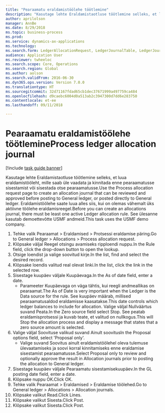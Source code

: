 ```yaml
--- 
title: "Pearaamatu eraldamistöölehe töötlemine"
description: "Kasutage lehte Eraldamistaotluse töötlemine selleks, et luua eraldamistööleht, mille saab üle vaadata ja kinnitada enne pearaamatusse sisestamist või sisestada otse pearaamatusse."
author: aprilolson
manager: AnnBe
ms.date: 8/29/2018
ms.topic: business-process
ms.prod: 
ms.service: dynamics-ax-applications
ms.technology: 
ms.search.form: LedgerAllocationRequest, LedgerJournalTable, LedgerJournalTransAllocation
audience: Application User
ms.reviewer: twheeloc
ms.search.scope: Core, Operations
ms.search.region: Global
ms.author: aolson
ms.search.validFrom: 2016-06-30
ms.dyn365.ops.version: Version 7.0.0
ms.translationtype: HT
ms.sourcegitcommit: 32d71167fdad65cb1dec37671999a497759ca484
ms.openlocfilehash: d9caebc6004d0a513ab2c3947300d7dd6e283750
ms.contentlocale: et-ee
ms.lasthandoff: 09/11/2018

---
```

# <a name="process-ledger-allocation-journal"></a><span data-ttu-id="798da-103">Pearaamatu eraldamistöölehe töötlemine</span><span class="sxs-lookup"><span data-stu-id="798da-103">Process ledger allocation journal</span></span>

[!include [task guide banner](../../includes/task-guide-banner.md)]

<span data-ttu-id="798da-104">Kasutage lehte Eraldamistaotluse töötlemine selleks, et luua eraldamistööleht, mille saab üle vaadata ja kinnitada enne pearaamatusse sisestamist või sisestada otse pearaamatusse.</span><span class="sxs-lookup"><span data-stu-id="798da-104">Use the Process allocation request page to create an allocation journal that can be reviewed and approved before posting to General ledger, or posted directly to General ledger.</span></span> <span data-ttu-id="798da-105">Eraldamistöölehe saate luua alles siis, kui on olemas vähemalt üks aktiivne töölehe eraldamisreegel.</span><span class="sxs-lookup"><span data-stu-id="798da-105">Before you can create an allocations journal, there must be least one active Ledger allocation rule.</span></span> <span data-ttu-id="798da-106">See ülesanne kasutab demoettevõtte USMF andmeid.</span><span class="sxs-lookup"><span data-stu-id="798da-106">This task uses the USMF demo company.</span></span>

1. <span data-ttu-id="798da-107">Tehke valik Pearaamat > Eraldamised > Protsessi eraldamise päring.</span><span class="sxs-lookup"><span data-stu-id="798da-107">Go to General ledger > Allocations > Process allocation request.</span></span>
2. <span data-ttu-id="798da-108">Klõpsake väljal Reegel otsingu avamiseks ripploendi nuppu.</span><span class="sxs-lookup"><span data-stu-id="798da-108">In the Rule field, click the drop-down button to open the lookup.</span></span>
3. <span data-ttu-id="798da-109">Otsige loendist ja valige soovitud kirje.</span><span class="sxs-lookup"><span data-stu-id="798da-109">In the list, find and select the desired record.</span></span>
4. <span data-ttu-id="798da-110">Klõpsake loendis valitud real olevat linki.</span><span class="sxs-lookup"><span data-stu-id="798da-110">In the list, click the link in the selected row.</span></span>
5. <span data-ttu-id="798da-111">Sisestage kuupäev väljale Kuupäevaga.</span><span class="sxs-lookup"><span data-stu-id="798da-111">In the As of date field, enter a date.</span></span>
    * <span data-ttu-id="798da-112">Parameeter Kuupäevaga on väga tähtis, kui reegli andmeallikas on pearaamat.</span><span class="sxs-lookup"><span data-stu-id="798da-112">The As of Date is very important when the Ledger is the Data source for the rule.</span></span> <span data-ttu-id="798da-113">See kuupäev määrab, millised pearaamatusaldod eraldamisse kaasatakse.</span><span class="sxs-lookup"><span data-stu-id="798da-113">This date controls which ledger balances to include for allocation.</span></span>     <span data-ttu-id="798da-114">Valige väljal Nullväärtus suvand Peata.</span><span class="sxs-lookup"><span data-stu-id="798da-114">In the Zero source field select Stop.</span></span> <span data-ttu-id="798da-115">See peatab eraldamisprotsessi ja kuvab teate, et valitud on nullkogus.</span><span class="sxs-lookup"><span data-stu-id="798da-115">This will  Stop the allocation process and display a message that states that a zero source amount is selected.</span></span>  
6. <span data-ttu-id="798da-116">Valige väljal Soovituse valikud suvand Ainult soovitus</span><span class="sxs-lookup"><span data-stu-id="798da-116">In the Proposal options field, select 'Proposal only'.</span></span>
    * <span data-ttu-id="798da-117">Valige suvand Soovitus ainult eraldamistöölehel oleva tulemuse ülevaatamiseks ja soovi korral kinnitamiseks enne eraldamise sisestamist pearaamatusse.</span><span class="sxs-lookup"><span data-stu-id="798da-117">Select Proposal only to review and optionally approve the result in Allocation journals prior to posting the allocation to General ledger.</span></span>  
7. <span data-ttu-id="798da-118">Sisestage kuupäev väljale Pearaamatu sisestamisekuupäev.</span><span class="sxs-lookup"><span data-stu-id="798da-118">In the GL posting date field, enter a date.</span></span>
8. <span data-ttu-id="798da-119">Klõpsake nuppu OK.</span><span class="sxs-lookup"><span data-stu-id="798da-119">Click OK.</span></span>
9. <span data-ttu-id="798da-120">Tehke valik Pearaamat > Eraldamised > Eraldamise töölehed.</span><span class="sxs-lookup"><span data-stu-id="798da-120">Go to General ledger > Allocations > Allocation journals.</span></span>
10. <span data-ttu-id="798da-121">Klõpsake valikut Read.</span><span class="sxs-lookup"><span data-stu-id="798da-121">Click Lines.</span></span>
11. <span data-ttu-id="798da-122">Klõpsake valikut Sisesta.</span><span class="sxs-lookup"><span data-stu-id="798da-122">Click Post.</span></span>
12. <span data-ttu-id="798da-123">Klõpsake valikut Sisesta.</span><span class="sxs-lookup"><span data-stu-id="798da-123">Click Post.</span></span>


